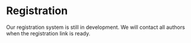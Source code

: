 # Registration

Our registration system is still in development. We will contact all authors when the registration link is ready.